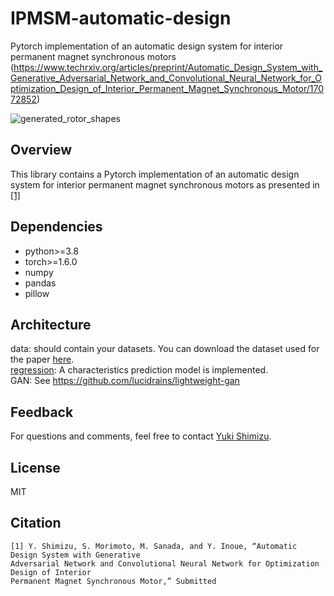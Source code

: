 # IPMSM-automatic-design
Pytorch implementation of an automatic design system for interior permanent magnet synchronous motors (https://www.techrxiv.org/articles/preprint/Automatic_Design_System_with_Generative_Adversarial_Network_and_Convolutional_Neural_Network_for_Optimization_Design_of_Interior_Permanent_Magnet_Synchronous_Motor/17072852)

![generated_rotor_shapes](https://user-images.githubusercontent.com/75551755/143835458-ea355f78-fac2-4840-b9df-3b36253ba7ae.gif)

## Overview
This library contains a Pytorch implementation of an automatic design system for interior permanent magnet synchronous motors as presented in [[1]](https://www.techrxiv.org/articles/preprint/Automatic_Design_System_with_Generative_Adversarial_Network_and_Convolutional_Neural_Network_for_Optimization_Design_of_Interior_Permanent_Magnet_Synchronous_Motor/17072852)

## Dependencies
- python>=3.8
- torch>=1.6.0
- numpy
- pandas
- pillow

## Architecture
data: should contain your datasets. You can download the dataset used for the paper [here](https://ieee-dataport.org/documents/dataset-motor-parameters-ipmsm).  
[regression](/regression.py): A characteristics prediction model is implemented.  
GAN: See https://github.com/lucidrains/lightweight-gan

## Feedback
For questions and comments, feel free to contact [Yuki Shimizu](de104004@edu.osakafu-u.ac.jp).

## License
MIT

## Citation
```
[1] Y. Shimizu, S. Morimoto, M. Sanada, and Y. Inoue, “Automatic Design System with Generative  
Adversarial Network and Convolutional Neural Network for Optimization Design of Interior  
Permanent Magnet Synchronous Motor,” Submitted
```
